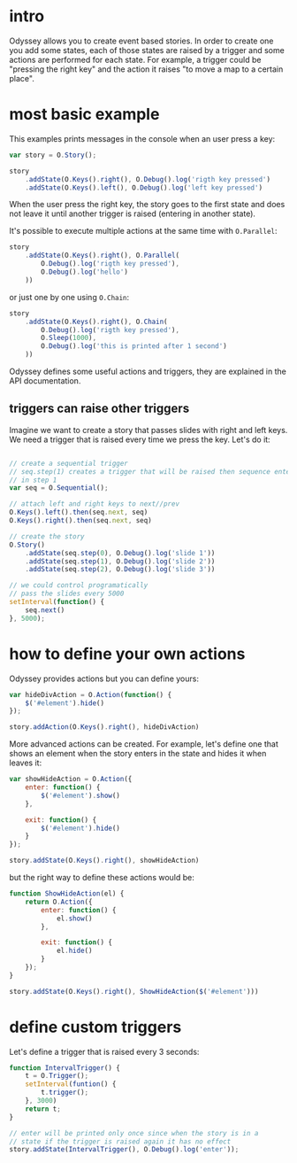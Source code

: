 # intro

Odyssey allows you to create event based stories. In order to create one you add some states,
each of those states are raised by a trigger and some actions are performed for each state. For example, a trigger could be "pressing the right key" and the action it raises "to move a map to a certain place".


# most basic example

This examples prints messages in the console when an user press a key:

```javascript
var story = O.Story();

story
    .addState(O.Keys().right(), O.Debug().log('rigth key pressed')
    .addState(O.Keys().left(), O.Debug().log('left key pressed')

```

When the user press the right key, the story goes to the first state and does not leave it until
another trigger is raised (entering in another state).

It's possible to execute multiple actions at the same time with ``O.Parallel``:

```javascript
story
    .addState(O.Keys().right(), O.Parallel(
        O.Debug().log('rigth key pressed'),
        O.Debug().log('hello')
    ))
```

or just one by one using ``O.Chain``:

```javascript
story
    .addState(O.Keys().right(), O.Chain(
        O.Debug().log('rigth key pressed'),
        O.Sleep(1000),
        O.Debug().log('this is printed after 1 second')
    ))
```

Odyssey defines some useful actions and triggers, they are explained in the API documentation.

## triggers can raise other triggers

Imagine we want to create a story that passes slides with right and left keys. We need a trigger
that is raised every time we press the key. Let's do it:

```javascript

// create a sequential trigger
// seq.step(1) creates a trigger that will be raised then sequence enters
// in step 1
var seq = O.Sequential();

// attach left and right keys to next//prev
O.Keys().left().then(seq.next, seq)
O.Keys().right().then(seq.next, seq)

// create the story
O.Story()
    .addState(seq.step(0), O.Debug().log('slide 1'))
    .addState(seq.step(1), O.Debug().log('slide 2'))
    .addState(seq.step(2), O.Debug().log('slide 3'))

// we could control programatically
// pass the slides every 5000
setInterval(function() {
    seq.next()
}, 5000);
```


# how to define your own actions

Odyssey provides actions but you can define yours:

```javascript
var hideDivAction = O.Action(function() {
    $('#element').hide()
});

story.addAction(O.Keys().right(), hideDivAction)
```

More advanced actions can be created. For example, let's define one that shows an element when the story enters in
the state and hides it when leaves it:

```javascript
var showHideAction = O.Action({
    enter: function() {
        $('#element').show()
    },

    exit: function() {
        $('#element').hide()
    }
});

story.addState(O.Keys().right(), showHideAction)
```

but the right way to define these actions would be:

```javascript
function ShowHideAction(el) {
    return O.Action({
        enter: function() {
            el.show()
        },

        exit: function() {
            el.hide()
        }
    });
}

story.addState(O.Keys().right(), ShowHideAction($('#element')))
```

# define custom triggers

Let's define a trigger that is raised every 3 seconds:

```javascript
function IntervalTrigger() {
    t = O.Trigger();
    setInterval(funtion() {
        t.trigger();
    }, 3000)
    return t;
}

// enter will be printed only once since when the story is in a 
// state if the trigger is raised again it has no effect
story.addState(IntervalTrigger(), O.Debug().log('enter')); 
```


